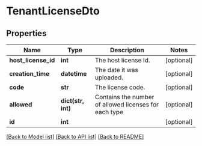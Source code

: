 # TenantLicenseDto

## Properties
Name | Type | Description | Notes
------------ | ------------- | ------------- | -------------
**host_license_id** | **int** | The host license Id. | [optional] 
**creation_time** | **datetime** | The date it was uploaded. | [optional] 
**code** | **str** | The license code. | [optional] 
**allowed** | **dict(str, int)** | Contains the number of allowed licenses for each type | [optional] 
**id** | **int** |  | [optional] 

[[Back to Model list]](../README.md#documentation-for-models) [[Back to API list]](../README.md#documentation-for-api-endpoints) [[Back to README]](../README.md)


